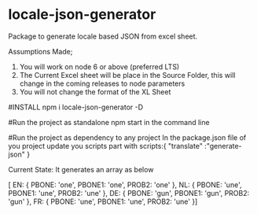 # locale-json-generator
Package to generate locale based JSON from excel sheet.

Assumptions  Made; 
1) You will work on node 6 or above (preferred LTS)
2) The Current Excel sheet will be place in the Source Folder, this will change in the coming releases to node parameters
3) You will not change the format of the XL Sheet

#INSTALL
npm i locale-json-generator -D

#Run the project as standalone
npm start in the command line

#Run the project as dependency to any project
In the package.json file of you project update you scripts part with 
scripts:{
  "translate" :"generate-json"
}

Current State:
It generates an array as below

[ 
  EN: { 
      PBONE: 'one',
      PBONE1: 'one',
      PROB2: 'one'
  },
  NL: { 
      PBONE: 'une',
      PBONE1: 'une',
      PROB2: 'une'
  },
  DE: { 
      PBONE: 'gun',
      PBONE1: 'gun',
      PROB2: 'gun'
  },
  FR: { 
      PBONE: 'une',
      PBONE1: 'une',
      PROB2: 'une'
  }]
